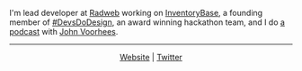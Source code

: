I'm lead developer at [Radweb](http://radweb.co.uk) working on [InventoryBase](http://inventorybase.com), a founding member of [#DevsDoDesign](http://devsdodesign.com), an award winning hackathon team, and I do [a podcast](http://ruminatepodcast.com) with [John Voorhees](http://johnvoorhees.co).

---

<p align="center"><a href="https://rknight.me">Website</a> | <a href="https://twitter.com/rknightuk">Twitter</a></p>
